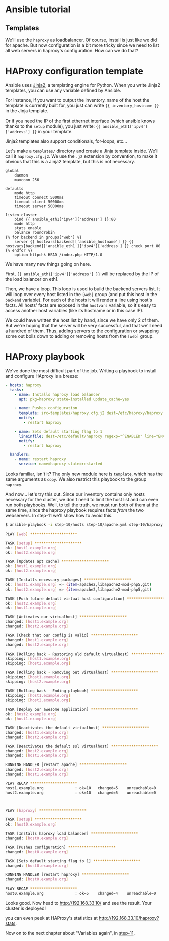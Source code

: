 Ansible tutorial
================

Templates
---------

We'll use the `haproxy` as loadbalancer. Of course, install is just like we
did for apache. But now configuration is a bit more tricky since we need to list
all web servers in haproxy's configuration. How can we do that?

# HAProxy configuration template

Ansible uses [Jinja2](http://jinja.pocoo.org/docs/), a templating engine for Python.
When you write Jinja2 templates, you can use any variable defined by Ansible.

For instance, if you want to output the inventory_name of the host the template is
currently built for, you just can write `{{ inventory_hostname }}` in the Jinja template.

Or if you need the IP of the first ethernet interface (which ansible knows thanks
to the `setup` module), you just write: `{{ ansible_eth1['ipv4']['address'] }}`
in your template.

Jinja2 templates also support conditionals, for-loops, etc...

Let's make a `templates/` directory and create a Jinja template inside. We'll
call  it `haproxy.cfg.j2`. We use the `.j2` extension by convention, to make
it obvious that this  is a Jinja2 template, but this is not necessary.

```jinja
global
    daemon
    maxconn 256

defaults
    mode http
    timeout connect 5000ms
    timeout client 50000ms
    timeout server 50000ms

listen cluster
    bind {{ ansible_eth1['ipv4']['address'] }}:80
    mode http
    stats enable
    balance roundrobin
{% for backend in groups['web'] %}
    server {{ hostvars[backend]['ansible_hostname'] }} {{ hostvars[backend]['ansible_eth1']['ipv4']['address'] }} check port 80
{% endfor %}
    option httpchk HEAD /index.php HTTP/1.0
```

We have many new things going on here.

First, `{{ ansible_eth1['ipv4']['address'] }}` will be replaced by the
IP of the load balancer on eth1.

Then, we have a loop. This loop is used to build the backend servers list.
It will loop over every host listed in the `[web]` group (and put this host in the
`backend` variable). For each of the hosts it will render a line using host's facts.
All hosts' facts are exposed in the `hostvars` variable, so it's easy to access another
host variables (like its hostname or in this case IP).

We could have written the host list by hand, since we have only 2 of them. But
we're hoping that the server will be very successful, and that we'll need a
hundred of them. Thus, adding servers to the configuration or swapping some
out boils down to adding or removing hosts from the `[web]` group.

# HAProxy playbook

We've done the most difficult part of the job. Writing a playbook to install and
configure HAproxy is a breeze:

```yaml
- hosts: haproxy
  tasks:
    - name: Installs haproxy load balancer
      apt: pkg=haproxy state=installed update_cache=yes

    - name: Pushes configuration
      template: src=templates/haproxy.cfg.j2 dest=/etc/haproxy/haproxy.cfg mode=0640 owner=root group=root
      notify:
        - restart haproxy

    - name: Sets default starting flag to 1
      lineinfile: dest=/etc/default/haproxy regexp="^ENABLED" line="ENABLED=1"
      notify:
        - restart haproxy

  handlers:
    - name: restart haproxy
      service: name=haproxy state=restarted
```

Looks familiar, isn't it? The only new module here is `template`, which has the same arguments
as `copy`. We also restrict this playbook to the group `haproxy`.

And now... let's try this out. Since our inventory contains only hosts
necessary for the cluster, we don't need to limit the host list and can even
run both playbooks. Well, to tell the truth, we must run both of them at the same time, since the
haproxy playbook requires facts _from_ the two webservers.
In step-11 we'll show how to avoid this.

```bash
$ ansible-playbook -i step-10/hosts step-10/apache.yml step-10/haproxy.yml

PLAY [web] *********************

TASK [setup] *********************
ok: [host1.example.org]
ok: [host2.example.org]

TASK [Updates apt cache] *********************
ok: [host1.example.org]
ok: [host2.example.org]

TASK [Installs necessary packages] *********************
ok: [host1.example.org] => (item=apache2,libapache2-mod-php5,git)
ok: [host2.example.org] => (item=apache2,libapache2-mod-php5,git)

TASK [Push future default virtual host configuration] *********************
ok: [host2.example.org]
ok: [host1.example.org]

TASK [Activates our virtualhost] *********************
changed: [host1.example.org]
changed: [host2.example.org]

TASK [Check that our config is valid] *********************
changed: [host1.example.org]
changed: [host2.example.org]

TASK [Rolling back - Restoring old default virtualhost] *********************
skipping: [host1.example.org]
skipping: [host2.example.org]

TASK [Rolling back - Removing out virtualhost] *********************
skipping: [host1.example.org]
skipping: [host2.example.org]

TASK [Rolling back - Ending playbook] *********************
skipping: [host1.example.org]
skipping: [host2.example.org]

TASK [Deploy our awesome application] *********************
ok: [host2.example.org]
ok: [host1.example.org]

TASK [Deactivates the default virtualhost] *********************
changed: [host1.example.org]
changed: [host2.example.org]

TASK [Deactivates the default ssl virtualhost] *********************
changed: [host2.example.org]
changed: [host1.example.org]

RUNNING HANDLER [restart apache] *********************
changed: [host2.example.org]
changed: [host1.example.org]

PLAY RECAP *********************
host1.example.org              : ok=10   changed=5    unreachable=0    failed=0
host2.example.org              : ok=10   changed=5    unreachable=0    failed=0



PLAY [haproxy] *********************

TASK [setup] *********************
ok: [host0.example.org]

TASK [Installs haproxy load balancer] *********************
changed: [host0.example.org]

TASK [Pushes configuration] *********************
changed: [host0.example.org]

TASK [Sets default starting flag to 1] *********************
changed: [host0.example.org]

RUNNING HANDLER [restart haproxy] *********************
changed: [host0.example.org]

PLAY RECAP *********************
host0.example.org              : ok=5    changed=4    unreachable=0    failed=0
```

Looks good. Now head to http://192.168.33.10/ and
see the result. Your cluster is deployed!

you can even peek at HAProxy's statistics at
http://192.168.33.10/haproxy?stats.

Now on to the next chapter about "Variables again", in [step-11](https://github.com/leucos/ansible-tuto/tree/master/step-11).
